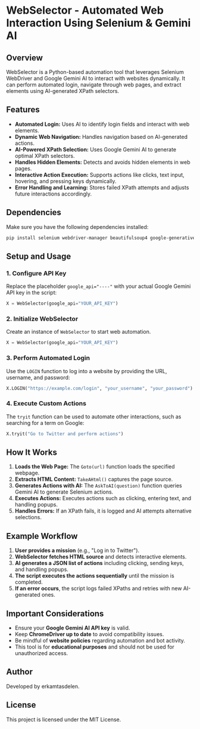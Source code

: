 # WebSelector - Automated Web Interaction Using Selenium & Gemini AI

## Overview
WebSelector is a Python-based automation tool that leverages Selenium WebDriver and Google Gemini AI to interact with websites dynamically. It can perform automated login, navigate through web pages, and extract elements using AI-generated XPath selectors.

## Features
- **Automated Login:** Uses AI to identify login fields and interact with web elements.
- **Dynamic Web Navigation:** Handles navigation based on AI-generated actions.
- **AI-Powered XPath Selection:** Uses Google Gemini AI to generate optimal XPath selectors.
- **Handles Hidden Elements:** Detects and avoids hidden elements in web pages.
- **Interactive Action Execution:** Supports actions like clicks, text input, hovering, and pressing keys dynamically.
- **Error Handling and Learning:** Stores failed XPath attempts and adjusts future interactions accordingly.

## Dependencies
Make sure you have the following dependencies installed:

```bash
pip install selenium webdriver-manager beautifulsoup4 google-generativeai
```

## Setup and Usage

### 1. Configure API Key
Replace the placeholder `google_api="----"` with your actual Google Gemini API key in the script:

```python
X = WebSelector(google_api="YOUR_API_KEY")
```

### 2. Initialize WebSelector
Create an instance of `WebSelector` to start web automation.

```python
X = WebSelector(google_api="YOUR_API_KEY")
```

### 3. Perform Automated Login
Use the `LOGIN` function to log into a website by providing the URL, username, and password:

```python
X.LOGIN("https://example.com/login", "your_username", "your_password")
```

### 4. Execute Custom Actions
The `tryit` function can be used to automate other interactions, such as searching for a term on Google:

```python
X.tryit("Go to Twitter and perform actions")
```

## How It Works
1. **Loads the Web Page:** The `Goto(url)` function loads the specified webpage.
2. **Extracts HTML Content:** `TakeAHtml()` captures the page source.
3. **Generates Actions with AI:** The `AskToAI(question)` function queries Gemini AI to generate Selenium actions.
4. **Executes Actions:** Executes actions such as clicking, entering text, and handling popups.
5. **Handles Errors:** If an XPath fails, it is logged and AI attempts alternative selections.

## Example Workflow
1. **User provides a mission** (e.g., "Log in to Twitter").
2. **WebSelector fetches HTML source** and detects interactive elements.
3. **AI generates a JSON list of actions** including clicking, sending keys, and handling popups.
4. **The script executes the actions sequentially** until the mission is completed.
5. **If an error occurs**, the script logs failed XPaths and retries with new AI-generated ones.

## Important Considerations
- Ensure your **Google Gemini AI API key** is valid.
- Keep **ChromeDriver up to date** to avoid compatibility issues.
- Be mindful of **website policies** regarding automation and bot activity.
- This tool is for **educational purposes** and should not be used for unauthorized access.

## Author
Developed by erkamtasdelen.

## License
This project is licensed under the MIT License.

